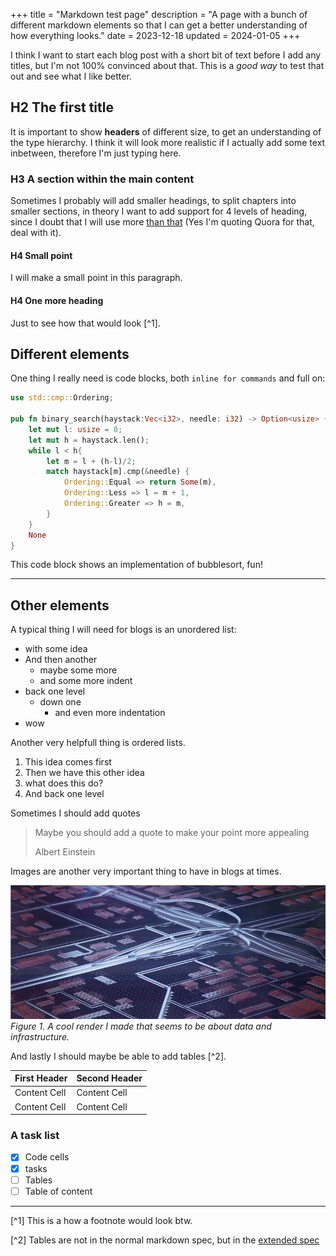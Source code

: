 +++
title = "Markdown test page"
description = "A page with a bunch of different markdown elements so that I can get a better understanding of how everything looks."
date = 2023-12-18
updated = 2024-01-05
+++

I think I want to start each blog post with a short bit of text before I add any titles, but I'm not 100% convinced about that. This is a _good way_ to test that out and see what I like better.

## H2 The first title

It is important to show __headers__ of different size, to get an understanding of the type hierarchy. I think it will look more realistic if I actually add some text inbetween, therefore I'm just typing here.

### H3 A section within the main content

Sometimes I probably will add smaller headings, to split chapters into smaller sections, in theory I want to add support for 4 levels of heading, since I doubt that I will use more [than that](https://www.quora.com/What-is-the-ideal-number-of-levels-of-headings-for-a-good-user-experience-on-web-pages) (Yes I'm quoting Quora for that, deal with it).

#### H4 Small point

I will make a small point in this paragraph.

#### H4 One more heading

Just to see how that would look [^1].

## Different elements

One thing I really need is code blocks, both `inline for commands` and full on:

```rust
use std::cmp::Ordering;

pub fn binary_search(haystack:Vec<i32>, needle: i32) -> Option<usize> {
    let mut l: usize = 0;
    let mut h = haystack.len();
    while l < h{
        let m = l + (h-l)/2;
        match haystack[m].cmp(&needle) {
            Ordering::Equal => return Some(m),
            Ordering::Less => l = m + 1,
            Ordering::Greater => h = m,
        }
    }
    None
}
```
This code block shows an implementation of bubblesort, fun!

---

## Other elements

A typical thing I will need for blogs is an unordered list:
- with some idea
- And then another
    - maybe some more
    - and some more indent
- back one level
    - down one
        - and even more indentation
- wow

Another very helpfull thing is ordered lists.

1. This idea comes first
2. Then we have this other idea
3. what does this do?
4. And back one level

Sometimes I should add quotes

> Maybe you should add a quote to make your point more appealing
>
> Albert Einstein

Images are another very important thing to have in blogs at times.

![Highway intersection](cool-image.webp)
_Figure 1. A cool render I made that seems to be about data and infrastructure._

And lastly I should maybe be able to add tables [^2].


| First Header  | Second Header |
| ------------- | ------------- |
| Content Cell  | Content Cell  |
| Content Cell  | Content Cell  |

### A task list

- [x] Code cells
- [x] tasks
- [ ] Tables
- [ ] Table of content

---

[^1] This is a how a footnote would look btw.

[^2] Tables are not in the normal markdown spec, but in the [extended spec](https://www.markdownguide.org/extended-syntax/)

